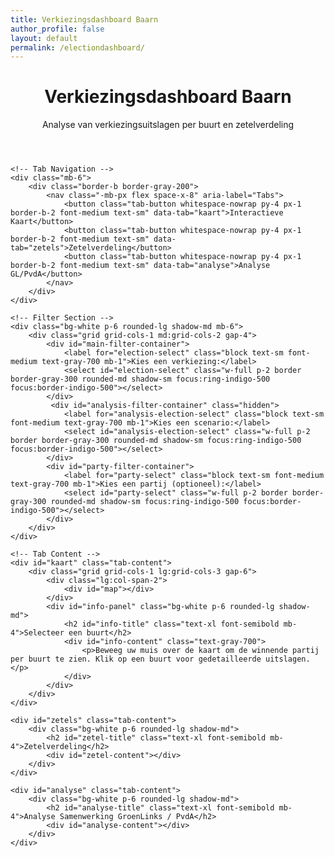 ```yaml
---
title: Verkiezingsdashboard Baarn
author_profile: false
layout: default
permalink: /electiondashboard/
---
```


<html lang="nl">
<head>
<meta charset="UTF-8">
<meta name="viewport" content="width=device-width, initial-scale=1.0">
<title>Verkiezingsdashboard Baarn</title>

<!-- Tailwind CSS -->
<script src="https://cdn.tailwindcss.com"></script>

<!-- Leaflet CSS & JS -->
<link rel="stylesheet" href="https://unpkg.com/leaflet@1.9.4/dist/leaflet.css" integrity="sha256-p4NxAoJBhIIN+hmNHrzRCf9tD/miZyoHS5obTRR9BMY=" crossorigin=""/>
<script src="https://unpkg.com/leaflet@1.9.4/dist/leaflet.js" integrity="sha256-20nQCchB9co0qIjJZRGuk2/Z9VM+kNiyxNV1lvTlZBo=" crossorigin=""></script>

<!-- Inter Font -->
<link rel="preconnect" href="https://fonts.googleapis.com">
<link rel="preconnect" href="https://fonts.gstatic.com" crossorigin>
<link href="https://fonts.googleapis.com/css2?family=Inter:wght@400;500;600;700&display=swap" rel="stylesheet">

<style>
    body { font-family: 'Inter', sans-serif; }
    #map { height: 60vh; min-height: 400px; border-radius: 0.5rem; box-shadow: 0 4px 6px -1px rgb(0 0 0 / 0.1), 0 2px 4px -2px rgb(0 0 0 / 0.1); }
    .leaflet-popup-content-wrapper { border-radius: 0.5rem; }
    .tab-content { display: none; }
    .tab-content.active { display: block; }
    .tab-button.active { 
        border-color: #4f46e5;
        color: #4f46e5;
        background-color: #eef2ff;
    }
    /* Style for word wrapping in tables */
    .analysis-table {
        table-layout: fixed;
        width: 100%;
    }
    .analysis-table th {
        word-break: break-word;
    }
</style>

</head>
<body class="bg-gray-100 text-gray-800">

<div class="container mx-auto p-4 md:p-8">
    <header class="mb-6">
        <h1 class="text-3xl md:text-4xl font-bold text-gray-900">Verkiezingsdashboard Baarn</h1>
        <p class="text-gray-600 mt-1">Analyse van verkiezingsuitslagen per buurt en zetelverdeling</p>
    </header>

    <!-- Tab Navigation -->
    <div class="mb-6">
        <div class="border-b border-gray-200">
            <nav class="-mb-px flex space-x-8" aria-label="Tabs">
                <button class="tab-button whitespace-nowrap py-4 px-1 border-b-2 font-medium text-sm" data-tab="kaart">Interactieve Kaart</button>
                <button class="tab-button whitespace-nowrap py-4 px-1 border-b-2 font-medium text-sm" data-tab="zetels">Zetelverdeling</button>
                <button class="tab-button whitespace-nowrap py-4 px-1 border-b-2 font-medium text-sm" data-tab="analyse">Analyse GL/PvdA</button>
            </nav>
        </div>
    </div>

    <!-- Filter Section -->
    <div class="bg-white p-6 rounded-lg shadow-md mb-6">
        <div class="grid grid-cols-1 md:grid-cols-2 gap-4">
            <div id="main-filter-container">
                <label for="election-select" class="block text-sm font-medium text-gray-700 mb-1">Kies een verkiezing:</label>
                <select id="election-select" class="w-full p-2 border border-gray-300 rounded-md shadow-sm focus:ring-indigo-500 focus:border-indigo-500"></select>
            </div>
             <div id="analysis-filter-container" class="hidden">
                <label for="analysis-election-select" class="block text-sm font-medium text-gray-700 mb-1">Kies een scenario:</label>
                <select id="analysis-election-select" class="w-full p-2 border border-gray-300 rounded-md shadow-sm focus:ring-indigo-500 focus:border-indigo-500"></select>
            </div>
            <div id="party-filter-container">
                <label for="party-select" class="block text-sm font-medium text-gray-700 mb-1">Kies een partij (optioneel):</label>
                <select id="party-select" class="w-full p-2 border border-gray-300 rounded-md shadow-sm focus:ring-indigo-500 focus:border-indigo-500"></select>
            </div>
        </div>
    </div>

    <!-- Tab Content -->
    <div id="kaart" class="tab-content">
        <div class="grid grid-cols-1 lg:grid-cols-3 gap-6">
            <div class="lg:col-span-2">
                <div id="map"></div>
            </div>
            <div id="info-panel" class="bg-white p-6 rounded-lg shadow-md">
                <h2 id="info-title" class="text-xl font-semibold mb-4">Selecteer een buurt</h2>
                <div id="info-content" class="text-gray-700">
                    <p>Beweeg uw muis over de kaart om de winnende partij per buurt te zien. Klik op een buurt voor gedetailleerde uitslagen.</p>
                </div>
            </div>
        </div>
    </div>

    <div id="zetels" class="tab-content">
        <div class="bg-white p-6 rounded-lg shadow-md">
            <h2 id="zetel-title" class="text-xl font-semibold mb-4">Zetelverdeling</h2>
            <div id="zetel-content"></div>
        </div>
    </div>

    <div id="analyse" class="tab-content">
        <div class="bg-white p-6 rounded-lg shadow-md">
            <h2 id="analyse-title" class="text-xl font-semibold mb-4">Analyse Samenwerking GroenLinks / PvdA</h2>
            <div id="analyse-content"></div>
        </div>
    </div>
</div>

<script>
    // --- DATA URLs ---
    const ELECTION_DATA_URL = 'https://raw.githubusercontent.com/meijbaard/ElectionDashboard/main/totaal_stemuitslagen.csv';
    const GEOJSON_URL = 'https://raw.githubusercontent.com/meijbaard/LocalDashboard/main/baarn_buurten.geojson';
    const STEMBUREAU_DATA_URL = 'https://raw.githubusercontent.com/meijbaard/ElectionDashboard/main/stembureau.json';


    // --- DOM ELEMENTS ---
    const electionSelect = document.getElementById('election-select');
    const analysisElectionSelect = document.getElementById('analysis-election-select');
    const partySelect = document.getElementById('party-select');
    const infoTitle = document.getElementById('info-title');
    const infoContent = document.getElementById('info-content');
    const zetelTitle = document.getElementById('zetel-title');
    const zetelContent = document.getElementById('zetel-content');
    const analyseTitle = document.getElementById('analyse-title');
    const analyseContent = document.getElementById('analyse-content');
    const partyFilterContainer = document.getElementById('party-filter-container');
    const mainFilterContainer = document.getElementById('main-filter-container');
    const analysisFilterContainer = document.getElementById('analysis-filter-container');
    
    // --- GLOBAL STATE ---
    let electionData = null;
    let geojsonData = null;
    let map = null;
    let geojsonLayer = null;
    let info = null;
    let activeTab = 'kaart';
    let averageLocalVoteShare = 0;

    // --- CONSTANTS ---
    const PURELY_LOCAL_PARTIES = ['VoorBaarn', 'Baarnse Onafhankelijke Partij (BOP)', 'LTS (Lijst Tinus Snyders)'];
    const NATIONAL_PARTIES_WITH_LOCAL_EQUIVALENT = [
        'VVD', 'D66', 'CDA', 'GroenLinks', 'PvdA', 'ChristenUnie', '50PLUS', 'ChristenUnie-SGP'
    ];

    // --- COLOR MAPPING ---
    const partyColors = {
        'VVD': '#004D9F', 'D66': '#00B140', 'VoorBaarn': '#FDB913', 'CDA': '#008037',
        'GroenLinks': '#66CC00', 'PvdA': '#E30613',
        'ChristenUnie': '#00AEEF', 'ChristenUnie-SGP': '#00AEEF', '50PLUS': '#9B3C88',
        'PVV (Partij voor de Vrijheid)': '#003366', 'SP (Socialistische Partij)': '#EC0000',
        'Forum voor Democratie': '#800000', 'Partij voor de Dieren': '#006633', 'DENK': '#00C1D5',
        'Nieuw Sociaal Contract': '#00788A', 'BBB': '#92C83E', 'Volt': '#5A2A84',
        'GROENLINKS / Partij van de Arbeid (PvdA)': '#DA127D', 'Baarnse Onafhankelijke Partij (BOP)': '#FF6600',
        'LTS (Lijst Tinus Snyders)': '#4B0082', 'Fictieve Lokale Partij': '#64748b', 'Default': '#CCCCCC'
    };
    
    function getColor(partyName) {
        if (!partyName) return partyColors['Default'];
        const matchedKey = Object.keys(partyColors).find(key => partyName.includes(key));
        return partyColors[matchedKey] || partyColors['Default'];
    }
    
    // --- COLOR INTERPOLATION HELPERS ---
    function hexToRgb(hex) {
        let result = /^#?([a-f\d]{2})([a-f\d]{2})([a-f\d]{2})$/i.exec(hex);
        return result ? { r: parseInt(result[1], 16), g: parseInt(result[2], 16), b: parseInt(result[3], 16) } : null;
    }

    function rgbToHex(r, g, b) {
        return "#" + ((1 << 24) + (r << 16) + (g << 8) + b).toString(16).slice(1).toUpperCase();
    }

    function getPercentageColor(baseColorHex, percentage) {
        const startColor = { r: 255, g: 255, b: 255 };
        const endColor = hexToRgb(baseColorHex);
        if (!endColor) return baseColorHex; 
        const p = Math.sqrt(Math.max(0, Math.min(1, percentage)));
        const r = Math.round(startColor.r + (endColor.r - startColor.r) * p);
        const g = Math.round(startColor.g + (endColor.g - startColor.g) * p);
        const b = Math.round(startColor.b + (endColor.b - startColor.b) * p);
        return rgbToHex(r, g, b);
    }

    // --- DATA PROCESSING ---
    function convertCsvToElectionData(csvText, stembureauData) {
        const lines = csvText.trim().split('\n');
        const header = lines[0].split(',').map(h => h.trim());
        const partyHeaders = header.slice(10); 

        const data = {};
        const zipToBuurtMap = {};
        stembureauData.forEach(s => {
            if (!zipToBuurtMap[s.postcode]) {
                zipToBuurtMap[s.postcode] = new Set();
            }
            zipToBuurtMap[s.postcode].add(s.buurt);
        });
        
        const partyNameMapping = {
            'GROENLINKS': 'GroenLinks',
            'Partij van de Arbeid (P.v.d.A.)': 'PvdA',
            'Democraten 66 (D66)': 'D66'
        };

        for (let i = 1; i < lines.length; i++) {
            const values = lines[i].split(',');
            const row = header.reduce((obj, key, index) => {
                obj[key] = values[index] ? values[index].trim() : '';
                return obj;
            }, {});

            const zip = row.bureau_zip.replace(/\s/g, '');
            if (!zip) continue;

            if (!data[zip]) {
                data[zip] = {
                    stembureaus: new Set(),
                    buurten: zipToBuurtMap[zip] ? Array.from(zipToBuurtMap[zip]) : [],
                    verkiezingen: []
                };
            }
            data[zip].stembureaus.add(row.bureau_label);

            const electionParts = row.verkiezing.split('_');
            if (electionParts.length < 2) continue;

            const year = parseInt(electionParts[0]);
            const type = electionParts[1].toUpperCase();

            let election = data[zip].verkiezingen.find(v => v.jaar === year && v.type === type);
            if (!election) {
                election = {
                    jaar: year,
                    type: type,
                    resultaten: {}
                };
                data[zip].verkiezingen.push(election);
            }

            partyHeaders.forEach(party => {
                const votes = parseInt(row[party]);
                if (votes > 0) {
                    const standardName = partyNameMapping[party] || party;
                    election.resultaten[standardName] = (election.resultaten[standardName] || 0) + votes;
                }
            });
        }

        for (const zip in data) {
            data[zip].stembureaus = Array.from(data[zip].stembureaus);
        }
        return data;
    }

    // --- INITIALIZATION ---
    async function initializeDashboard() {
        try {
            const [csvText, geojson, stembureauData] = await Promise.all([
                fetch(ELECTION_DATA_URL).then(res => res.text()),
                fetch(GEOJSON_URL).then(res => res.json()),
                fetch(STEMBUREAU_DATA_URL).then(res => res.json())
            ]);
            
            electionData = convertCsvToElectionData(csvText, stembureauData);
            geojsonData = geojson;
            
            calculateAverageLocalVoteShare();
            populateElectionFilter();
            populateAnalysisFilter();
            setupTabs();
            setupMap();
            addEventListeners();
            
            switchTab('kaart');

        } catch (error) {
            console.error("Failed to initialize dashboard:", error);
            document.body.innerHTML = '<div class="text-center p-8 text-red-600">Kon de data niet laden. Controleer de console voor meer informatie.</div>';
        }
    }

    function setupMap() {
        map = L.map('map').setView([52.21, 5.29], 13);
        L.tileLayer('https://{s}.basemaps.cartocdn.com/rastertiles/voyager/{z}/{x}/{y}{r}.png', {
            attribution: '&copy; <a href="https://www.openstreetmap.org/copyright">OpenStreetMap</a> contributors &copy; <a href="https://carto.com/attributions">CARTO</a>'
        }).addTo(map);

        info = L.control();
        info.onAdd = function (map) {
            this._div = L.DomUtil.create('div', 'p-2 bg-white bg-opacity-80 rounded-md shadow');
            this.update();
            return this._div;
        };
        info.update = function (props) {
            this._div.innerHTML = '<h4>Uitslag</h4>' + (props ?
                `<b>${props.buurtnaam}</b><br/>Winnaar: ${props.winner || 'N.v.t.'}` :
                'Beweeg over een buurt');
        };
        info.addTo(map);
    }

    // --- TAB HANDLING ---
    function setupTabs() {
        const tabButtons = document.querySelectorAll('.tab-button');
        tabButtons.forEach(button => {
            button.addEventListener('click', () => {
                switchTab(button.dataset.tab);
            });
        });
    }

    function switchTab(tabId) {
        activeTab = tabId;
        document.querySelectorAll('.tab-content').forEach(content => content.classList.remove('active'));
        document.querySelectorAll('.tab-button').forEach(button => button.classList.remove('active'));
        
        document.getElementById(tabId).classList.add('active');
        document.querySelector(`.tab-button[data-tab="${tabId}"]`).classList.add('active');
        
        const isAnalysisTab = tabId === 'analyse';
        partyFilterContainer.style.display = (tabId === 'kaart') ? 'block' : 'none';
        mainFilterContainer.style.display = isAnalysisTab ? 'none' : 'block';
        analysisFilterContainer.style.display = isAnalysisTab ? 'block' : 'none';
        
        if (tabId === 'kaart' && map) {
            setTimeout(() => { map.invalidateSize(); }, 10);
        }

        updateDashboard();
    }

    // --- FILTER POPULATION ---
    function populateElectionFilter() {
        const uniqueElections = new Set();
        Object.values(electionData).forEach(loc => {
            loc.verkiezingen.forEach(v => uniqueElections.add(`${v.type} ${v.jaar}`));
        });
        
        const sortedElections = Array.from(uniqueElections).sort((a, b) => {
            const [typeA, yearA] = a.split(' ');
            const [typeB, yearB] = b.split(' ');
            return yearB - yearA || typeA.localeCompare(typeB);
        });

        sortedElections.forEach(e => {
            const option = document.createElement('option');
            option.value = e;
            option.textContent = e;
            electionSelect.appendChild(option);
        });
    }

    function populateAnalysisFilter() {
        const grElections = new Set();
        Object.values(electionData).forEach(loc => {
            loc.verkiezingen.forEach(v => {
                if (v.type === 'GR') grElections.add(`GR ${v.jaar}`);
            });
        });
        
        const sortedGrElections = Array.from(grElections).sort((a, b) => b.split(' ')[1] - a.split(' ')[1]);
        
        analysisElectionSelect.innerHTML = '';
        sortedGrElections.forEach(e => {
            const option = document.createElement('option');
            option.value = e;
            option.textContent = `Historische Analyse ${e}`;
            analysisElectionSelect.appendChild(option);
        });
         const predictionOption = document.createElement('option');
        predictionOption.value = 'GR 2026';
        predictionOption.textContent = 'Voorspelling GR 2026';
        analysisElectionSelect.appendChild(predictionOption);
    }

    function updatePartyFilter() {
        const selectedElection = electionSelect.value;
        const [type, year] = selectedElection.split(' ');
        const parties = new Set();
        Object.values(electionData).forEach(loc => {
            const election = loc.verkiezingen.find(v => v.type === type && v.jaar == year);
            if (election) {
                Object.keys(election.resultaten).forEach(p => parties.add(p));
            }
        });

        partySelect.innerHTML = '<option value="overall">Toon winnaar per buurt</option>';
        Array.from(parties).sort().forEach(p => {
            const option = document.createElement('option');
            option.value = p;
            option.textContent = p;
            partySelect.appendChild(option);
        });
    }

    // --- DASHBOARD UPDATES ---
    function updateDashboard() {
        if (activeTab === 'kaart') {
            updateMap();
        } else if (activeTab === 'zetels') {
            updateZetelverdeling();
        } else if (activeTab === 'analyse') {
            updateAnalysisTab();
        }
        if (activeTab !== 'analyse') {
            updatePartyFilter();
        }
    }
    
    function getResultsForSelection(electionString, groupBy = 'gemeente') {
        const [type, year] = electionString.split(' ');
        const results = {};

        if (groupBy === 'buurt') {
            geojsonData.features.forEach(f => {
                results[f.properties.buurtnaam] = { total: 0, parties: {} };
            });
        } else { // 'gemeente'
            results['gemeente'] = { total: 0, parties: {} };
        }

        Object.values(electionData).forEach(location => {
            const election = location.verkiezingen.find(v => v.type === type && v.jaar == year);
            if (election) {
                const keys = (groupBy === 'buurt') ? location.buurten : ['gemeente'];
                keys.forEach(key => {
                    if (results[key]) {
                        Object.entries(election.resultaten).forEach(([party, votes]) => {
                            results[key].parties[party] = (results[key].parties[party] || 0) + votes;
                            results[key].total += votes;
                        });
                    }
                });
            }
        });
        return (groupBy === 'buurt') ? results : results['gemeente'];
    }

    function updateMap() {
        const results = getResultsForSelection(electionSelect.value, 'buurt');
        const selectedParty = partySelect.value;

        if (geojsonLayer) map.removeLayer(geojsonLayer);

        geojsonLayer = L.geoJson(geojsonData, {
            style: (feature) => {
                const buurtnaam = feature.properties.buurtnaam;
                const buurtResult = results[buurtnaam];
                let fillColor = '#FFFFFF', fillOpacity = 0.75;

                if (buurtResult && buurtResult.total > 0) {
                    if (selectedParty === 'overall') {
                        const winner = Object.keys(buurtResult.parties).reduce((a, b) => buurtResult.parties[a] > buurtResult.parties[b] ? a : b, null);
                        fillColor = winner ? getColor(winner) : partyColors.Default;
                    } else {
                        const partyVotes = buurtResult.parties[selectedParty] || 0;
                        const percentage = buurtResult.total > 0 ? (partyVotes / buurtResult.total) : 0;
                        fillColor = getPercentageColor(getColor(selectedParty), percentage);
                    }
                } else {
                    fillOpacity = 0.1;
                }
                return { fillColor, weight: 2, opacity: 1, color: 'white', dashArray: '3', fillOpacity };
            },
            onEachFeature: (feature, layer) => {
                layer.on({
                    mouseover: e => {
                        const layer = e.target;
                        layer.setStyle({ weight: 4, color: '#666', dashArray: '' });
                        if (!L.Browser.ie) layer.bringToFront();
                        const buurtResult = results[feature.properties.buurtnaam];
                        const winner = buurtResult && buurtResult.total > 0 ? Object.keys(buurtResult.parties).reduce((a, b) => buurtResult.parties[a] > buurtResult.parties[b] ? a : b) : 'Geen data';
                        info.update({buurtnaam: feature.properties.buurtnaam, winner: winner});
                    },
                    mouseout: e => { geojsonLayer.resetStyle(e.target); info.update(); },
                    click: e => { map.fitBounds(e.target.getBounds()); updateInfoPanel(feature.properties.buurtnaam, results[feature.properties.buurtnaam]); }
                });
            }
        }).addTo(map);
    }
    
    function updateInfoPanel(buurtnaam, results) {
        infoTitle.textContent = buurtnaam;
        if (!results || results.total === 0) {
            infoContent.innerHTML = '<p>Geen uitslagen beschikbaar.</p>';
            return;
        }
        const sortedParties = Object.entries(results.parties).sort(([, a], [, b]) => b - a);
        let html = `<p class="font-semibold mb-2">Totaal stemmen: ${results.total}</p><ul class="space-y-2">`;
        sortedParties.forEach(([party, votes]) => {
            const percentage = ((votes / results.total) * 100).toFixed(1);
            const color = getColor(party);
            html += `<li><div class="flex items-center justify-between"><span class="text-sm">${party}</span><div class="flex items-center"><span class="text-sm font-medium mr-2">${percentage}%</span><span class="text-xs text-gray-500">(${votes})</span></div></div><div class="w-full bg-gray-200 rounded-full h-2"><div class="h-2 rounded-full" style="width: ${percentage}%; background-color: ${color};"></div></div></li>`;
        });
        infoContent.innerHTML = html + '</ul>';
    }

    // --- ZETELVERDELING LOGIC ---
    function calculateAverageLocalVoteShare() {
        const localShares = [];
        const grYears = new Set();
        Object.values(electionData).forEach(loc => loc.verkiezingen.forEach(v => {
            if (v.type === 'GR') grYears.add(v.jaar);
        }));

        grYears.forEach(year => {
            let totalVotes = 0;
            let localVotes = 0;
            Object.values(electionData).forEach(loc => {
                const election = loc.verkiezingen.find(v => v.type === 'GR' && v.jaar === year);
                if (election) {
                    Object.entries(election.resultaten).forEach(([party, votes]) => {
                        totalVotes += votes;
                        if (PURELY_LOCAL_PARTIES.some(lp => party.includes(lp))) {
                            localVotes += votes;
                        }
                    });
                }
            });
            if (totalVotes > 0) {
                localShares.push(localVotes / totalVotes);
            }
        });

        if (localShares.length > 0) {
            averageLocalVoteShare = localShares.reduce((a, b) => a + b, 0) / localShares.length;
        }
    }

    function calculateSeats(partyVotes, totalSeats) {
        const seats = {};
        Object.keys(partyVotes).forEach(p => { seats[p] = 0; });

        for (let i = 0; i < totalSeats; i++) {
            let maxQuotient = -1;
            let winningParty = null;
            for (const party in partyVotes) {
                if (partyVotes[party] > 0) { // Only consider parties with votes
                    const quotient = partyVotes[party] / ((seats[party] || 0) + 1);
                    if (quotient > maxQuotient) {
                        maxQuotient = quotient;
                        winningParty = party;
                    }
                }
            }
            if (winningParty) {
                seats[winningParty]++;
            } else {
                break; // No more parties to assign seats to
            }
        }
        return seats;
    }

    function updateZetelverdeling() {
        const selectedElection = electionSelect.value;
        const [type, year] = selectedElection.split(' ');
        const isGRElection = type === 'GR';
        const totalSeats = 19;

        let title = `Zetelverdeling Gemeenteraad ${year}`;
        let description = `Berekend met de D'Hondt-methode op basis van de officiële uitslag en ${totalSeats} zetels.`;

        const results = getResultsForSelection(selectedElection);
        let partyVotes = results.parties;
        const totalVotesInElection = results.total;
        
        if (!isGRElection && totalVotesInElection > 0) {
            title = `Voorspelling Zetelverdeling GR ${year}`;
            description = `Een voorspelling gebaseerd op de ${type}-verkiezing. Een 'Fictieve Lokale Partij' is toegevoegd op basis van het historisch gemiddelde aandeel lokale stemmen (${(averageLocalVoteShare * 100).toFixed(1)}%). De overige niet-lokale stemmen zijn proportioneel herverdeeld.`;

            const nationalEquivalentVotes = {};
            let nonLocalRestVotes = 0;
            let nationalEquivalentTotal = 0;

            Object.entries(partyVotes).forEach(([party, votes]) => {
                const isNationalEquivalent = NATIONAL_PARTIES_WITH_LOCAL_EQUIVALENT.some(lp => party.includes(lp));
                if (isNationalEquivalent) {
                    nationalEquivalentVotes[party] = votes;
                    nationalEquivalentTotal += votes;
                } else {
                    nonLocalRestVotes += votes;
                }
            });
            
            const fictionalLocalPartyVotes = Math.round(totalVotesInElection * averageLocalVoteShare);
            nonLocalRestVotes -= fictionalLocalPartyVotes;

            const adjustedVotes = { ...nationalEquivalentVotes };
            adjustedVotes['Fictieve Lokale Partij'] = fictionalLocalPartyVotes;

            if (nationalEquivalentTotal > 0 && nonLocalRestVotes > 0) {
                for (const party in nationalEquivalentVotes) {
                    const proportion = nationalEquivalentVotes[party] / nationalEquivalentTotal;
                    adjustedVotes[party] += Math.round(proportion * nonLocalRestVotes);
                }
            }
            partyVotes = adjustedVotes;
        }
        
        const totalVotesForCalc = Object.values(partyVotes).reduce((a, b) => a + b, 0);
        if (totalVotesForCalc === 0) {
            zetelContent.innerHTML = '<p>Geen data voor deze verkiezing.</p>';
            return;
        }
        
        zetelTitle.textContent = title;
        const seats = calculateSeats(partyVotes, totalSeats);
        const sortedSeats = Object.entries(seats).filter(([, s]) => s > 0).sort(([, a], [, b]) => b - a);

        let html = `<p class="text-sm text-gray-600 mb-4">${description}</p>`;
        html += '<div class="space-y-4">';

        sortedSeats.forEach(([party, numSeats]) => {
            const color = getColor(party);
            html += `
                <div class="grid grid-cols-4 gap-4 items-center">
                    <span class="col-span-1 text-sm font-medium">${party}</span>
                    <div class="col-span-3 flex items-center">
                        <div class="w-full bg-gray-200 rounded-full h-6">
                            <div class="h-6 rounded-full text-white text-sm font-bold flex items-center justify-center" style="width: ${Math.max(5, (numSeats / totalSeats) * 100)}%; background-color: ${color};">
                                ${numSeats}
                            </div>
                        </div>
                    </div>
                </div>
            `;
        });
        html += '</div>';
        zetelContent.innerHTML = html;
    }

    // --- ANALYSIS TAB LOGIC ---
    function updateAnalysisTab() {
        const selectedScenario = analysisElectionSelect.value;
        if (selectedScenario === 'GR 2026') {
            renderPrediction2026();
        } else {
            renderHistoricalAnalysis(selectedScenario);
        }
    }

    function renderHistoricalAnalysis(electionString) {
        const [type, year] = electionString.split(' ');
        analyseTitle.textContent = `Analyse Samenwerking GroenLinks / PvdA (GR ${year})`;

        const totalSeats = 19;
        const results = getResultsForSelection(electionString);
        const originalVotes = results.parties;

        if (results.total === 0) {
            analyseContent.innerHTML = '<p>Geen data voor deze verkiezing.</p>'; return;
        }

        // Scenario A: Apart (This is the actual result of the election)
        const seatsApart = calculateSeats(originalVotes, totalSeats);
        const glSeatsApart = seatsApart['GroenLinks'] || 0;
        const pvdaSeatsApart = seatsApart['PvdA'] || 0;
        const totalApart = glSeatsApart + pvdaSeatsApart;

        // Scenario B: Gezamenlijk
        const combinedVotes = { ...originalVotes };
        const glVotesToCombine = combinedVotes['GroenLinks'] || 0;
        const pvdaVotesToCombine = combinedVotes['PvdA'] || 0;
        delete combinedVotes['GroenLinks'];
        delete combinedVotes['PvdA'];
        combinedVotes['GROENLINKS / Partij van de Arbeid (PvdA)'] = glVotesToCombine + pvdaVotesToCombine;
        const seatsCombined = calculateSeats(combinedVotes, totalSeats);
        const totalCombined = seatsCombined['GROENLINKS / Partij van de Arbeid (PvdA)'] || 0;

        let html = '<div class="grid grid-cols-1 md:grid-cols-2 gap-8">';
        // Render Scenario A table
        html += '<div><h3 class="font-semibold text-lg mb-2">Scenario A: Aparte Lijsten</h3><table class="analysis-table w-full text-sm text-left text-gray-500"><tbody>';
        Object.entries(seatsApart).filter(([,s])=>s>0).sort(([,a],[,b])=>b-a).forEach(([p,s]) => { html += `<tr class="bg-white border-b"><th scope="row" class="py-2 px-4 font-medium text-gray-900">${p}</th><td class="py-2 px-4">${s} zetel(s)</td></tr>`; });
        html += '</tbody></table></div>';
        
        // Render Scenario B table
        html += '<div><h3 class="font-semibold text-lg mb-2">Scenario B: Gezamenlijke Lijst</h3><table class="analysis-table w-full text-sm text-left text-gray-500"><tbody>';
        Object.entries(seatsCombined).filter(([,s])=>s>0).sort(([,a],[,b])=>b-a).forEach(([p,s]) => { html += `<tr class="bg-white border-b"><th scope="row" class="py-2 px-4 font-medium text-gray-900">${p}</th><td class="py-2 px-4">${s} zetel(s)</td></tr>`; });
        html += '</tbody></table></div></div>';

        let conclusionText = '';
        let effectClass = 'text-gray-800';
        const difference = totalCombined - totalApart;
        if (difference > 0) { conclusionText = `Een gezamenlijke lijst zou ${difference} zetel(s) winst hebben opgeleverd.`; effectClass = 'text-green-600'; }
        else if (difference < 0) { conclusionText = `Een gezamenlijke lijst zou ${Math.abs(difference)} zetel(s) verlies hebben opgeleverd.`; effectClass = 'text-red-600'; }
        else { conclusionText = 'Een gezamenlijke lijst zou geen verschil in het aantal zetels hebben opgeleverd.'; }

        html += `<div class="mt-8 pt-4 border-t"><h3 class="font-semibold text-lg mb-2">Conclusie</h3><p>Totaal Aparte Zetels (GL+PvdA): <b>${totalApart}</b></p><p>Totaal Gezamenlijke Zetels: <b>${totalCombined}</b></p><p class="mt-2 font-semibold ${effectClass}">${conclusionText}</p></div>`;
        analyseContent.innerHTML = html;
    }

    function renderPrediction2026() {
        analyseTitle.textContent = 'Voorspelling Zetelverdeling GR 2026 (21 zetels)';
        
        // 1. Calculate Synergy Factor
        const tk2017Results = getResultsForSelection('TK 2017');
        const tk2023Results = getResultsForSelection('TK 2023');
        
        const tk2017_gl = tk2017Results.parties['GroenLinks'] || 0;
        const tk2017_pvda = tk2017Results.parties['PvdA'] || 0;
        const tk2017_total = tk2017_gl + tk2017_pvda;
        const tk2023_combined = tk2023Results.parties['GROENLINKS / Partij van de Arbeid (PvdA)'] || 0;
        const synergyFactor = tk2017_total > 0 ? tk2023_combined / tk2017_total : 1;

        // 2. Get GR2022 baseline
        const gr2022Results = getResultsForSelection('GR 2022');
        const gr2022Votes = gr2022Results.parties;

        // 3. Apply synergy and create predicted votes
        const predictedVotes = {};
        const glVotes = gr2022Votes['GroenLinks'] || 0;
        const pvdaVotes = gr2022Votes['PvdA'] || 0;
        
        Object.entries(gr2022Votes).forEach(([party, votes]) => {
            if (party !== 'GroenLinks' && party !== 'PvdA') {
                predictedVotes[party] = votes;
            }
        });
        predictedVotes['GROENLINKS / Partij van de Arbeid (PvdA)'] = Math.round((glVotes + pvdaVotes) * synergyFactor);
        
        // 4. Calculate seats for 21 seats
        const totalSeats = 21;
        const predictedSeats = calculateSeats(predictedVotes, totalSeats);
        const sortedSeats = Object.entries(predictedSeats).filter(([, s]) => s > 0).sort(([, a], [, b]) => b - a);

        // 5. Render
        let html = `<div class="mb-6 p-4 bg-blue-50 border border-blue-200 rounded-lg">
            <h3 class="font-semibold text-lg mb-2">Voorspellingsmethode</h3>
            <p class="text-sm text-gray-700">Deze voorspelling gebruikt de GR2022 uitslag als basis. De stemmen van GroenLinks en PvdA zijn samengevoegd en vermenigvuldigd met een 'synergie-effect'. Dit effect is berekend door de landelijke GL/PvdA-uitslag (TK2023) te vergelijken met hun losse uitslagen (TK2017) in Baarn.</p>
            <p class="text-sm mt-2">Synergie-effect: <b>${synergyFactor.toFixed(2)}</b> (TK2023 vs TK2017)</p>
        </div>`;
        
        html += '<h3 class="font-semibold text-lg mb-2">Voorspelde Zetelverdeling GR2026</h3>';
        html += '<table class="analysis-table w-full text-sm text-left text-gray-500"><tbody>';
        sortedSeats.forEach(([p,s]) => {
            html += `<tr class="bg-white border-b"><th scope="row" class="py-2 px-4 font-medium text-gray-900">${p}</th><td class="py-2 px-4">${s} zetel(s)</td></tr>`;
        });
        html += '</tbody></table>';

        analyseContent.innerHTML = html;
    }

    // --- EVENT LISTENERS ---
    function addEventListeners() {
        electionSelect.addEventListener('change', updateDashboard);
        analysisElectionSelect.addEventListener('change', updateAnalysisTab);
        partySelect.addEventListener('change', updateMap);
    }

    // --- START ---
    initializeDashboard();

</script>

</body>
</html>

